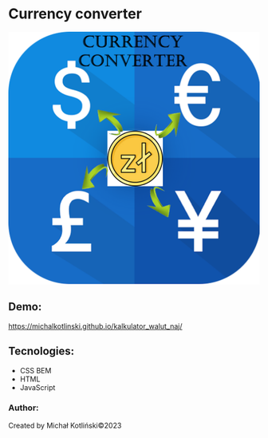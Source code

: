 # Currency converter

![Michał](images\share.png)

## Demo:
https://michalkotlinski.github.io/kalkulator_walut_naj/

## Tecnologies:
- CSS BEM
- HTML
- JavaScript

### Author:
Created by Michał Kotliński&copy;2023